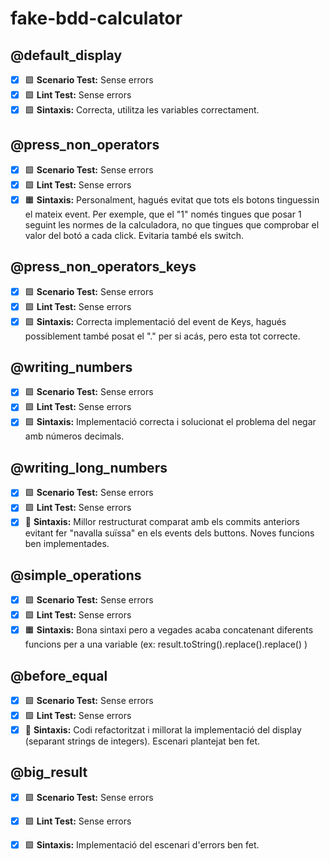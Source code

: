 # fake-bdd-calculator

## @default_display 
- [X] 🟩 **Scenario Test:** Sense errors
- [X] 🟩 **Lint Test:** Sense errors
- [X] 🟩 **Sintaxis:** Correcta, utilitza les variables correctament.

## @press_non_operators
- [X] 🟩 **Scenario Test:** Sense errors
- [X] 🟩 **Lint Test:** Sense errors
- [X] 🟧 **Sintaxis:** Personalment, hagués evitat que tots els botons tinguessin el mateix event. Per exemple, que el "1" només tingues que posar 1 seguint les normes de la calculadora, no que tingues que comprobar el valor del botó a cada click. Evitaria també els switch.

## @press_non_operators_keys
- [X] 🟩 **Scenario Test:** Sense errors
- [X] 🟩 **Lint Test:** Sense errors
- [X] 🟩 **Sintaxis:** Correcta implementació del event de Keys, hagués possiblement també posat el "." per si acás, pero esta tot correcte.

## @writing_numbers
- [X] 🟩 **Scenario Test:** Sense errors
- [X] 🟩 **Lint Test:** Sense errors
- [X] 🟩 **Sintaxis:** Implementació correcta i solucionat el problema del negar amb números decimals.

## @writing_long_numbers
- [X] 🟩 **Scenario Test:** Sense errors
- [X] 🟩 **Lint Test:** Sense errors
- [X] 🔼 **Sintaxis:** Millor restructurat comparat amb els commits anteriors evitant fer "navalla suïssa" en els events dels buttons. Noves funcions ben implementades.

## @simple_operations
- [X] 🟩 **Scenario Test:** Sense errors
- [X] 🟩 **Lint Test:** Sense errors
- [X] 🟧 **Sintaxis:** Bona sintaxi pero a vegades acaba concatenant diferents funcions per a una variable (ex: result.toString().replace().replace() )

## @before_equal
- [X] 🟩 **Scenario Test:** Sense errors
- [X] 🟩 **Lint Test:** Sense errors
- [X] 🔼 **Sintaxis:** Codi refactoritzat i millorat la implementació del display (separant strings de integers). Escenari plantejat ben fet.

## @big_result
- [X] 🟩 **Scenario Test:** Sense errors
- [X] 🟩 **Lint Test:** Sense errors
- [X] 🟩 **Sintaxis:** Implementació del escenari d'errors ben fet.


